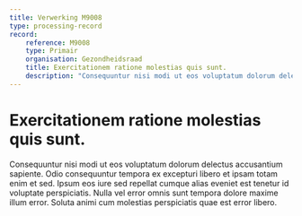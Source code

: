 ```yaml
---
title: Verwerking M9008
type: processing-record
record:
    reference: M9008
    type: Primair
    organisation: Gezondheidsraad
    title: Exercitationem ratione molestias quis sunt.
    description: "Consequuntur nisi modi ut eos voluptatum dolorum delectus accusantium sapiente. Odio consequuntur tempora ex excepturi libero et ipsam totam enim et sed. Ipsum eos iure sed repellat cumque alias eveniet est tenetur id voluptate perspiciatis. Nulla vel error omnis sunt tempora dolore maxime illum error. Soluta animi cum molestias perspiciatis quae est error libero."
---
```


# Exercitationem ratione molestias quis sunt.

Consequuntur nisi modi ut eos voluptatum dolorum delectus accusantium sapiente. Odio consequuntur tempora ex excepturi libero et ipsam totam enim et sed. Ipsum eos iure sed repellat cumque alias eveniet est tenetur id voluptate perspiciatis. Nulla vel error omnis sunt tempora dolore maxime illum error. Soluta animi cum molestias perspiciatis quae est error libero.
